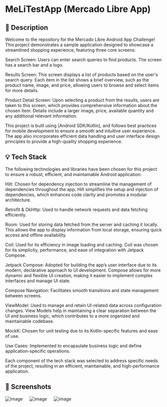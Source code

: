 # MeLiTestApp (Mercado Libre App)

<!--- Replace <OWNER> with your Github Username and <REPOSITORY> with the name of your repository. -->
<!--- You can find both of these in the url bar when you open your repository in github. -->
<!--![Workflow result](https://github.com/Zhuinden/android-dev-challenge-compose-design/workflows/Check/badge.svg)-->


## :scroll: Description

Welcome to the repository for the Mercado Libre Android App Challenge! This project demonstrates a sample application designed to showcase a streamlined shopping experience, featuring three core screens:

Search Screen: Users can enter search queries to find products. The screen has a search bar and a logo.

Results Screen: This screen displays a list of products based on the user's search query. Each item in the list shows a brief overview, such as the product name, image, and price, allowing users to browse and select items for more details.

Product Detail Screen: Upon selecting a product from the results, users are taken to this screen, which provides comprehensive information about the chosen item. Details include a larger image, price, available quantity and any additional relevant information.

This project is built using [Android SDK/Kotlin], and follows best practices for mobile development to ensure a smooth and intuitive user experience. The app also incorporates efficient data handling and user interface design principles to provide a high-quality shopping experience.


## :bulb: Tech Stack

The following technologies and libraries have been chosen for this project to ensure a robust, efficient, and maintainable Android application:

Hilt: Chosen for dependency injection to streamline the management of dependencies throughout the app. Hilt simplifies the setup and injection of dependencies, which enhances code clarity and promotes a modular architecture.

Retrofit & OkHttp: Used to handle network requests and data fetching efficiently. 

Room: Used for storing data fetched from the server and caching it locally. This allows the app to display information from local storage, ensuring quick access and offline availability.

Coil: Used for its efficiency in image loading and caching. Coil was chosen for its simplicity, performance, and ease of integration with Jetpack Compose.

Jetpack Compose: Adopted for building the app’s user interface due to its modern, declarative approach to UI development. Compose allows for more dynamic and flexible UI creation, making it easier to implement complex interfaces and manage UI state.

Compose Navigation: Facilitates smooth transitions and state management between screens.

ViewModel: Used to manage and retain UI-related data across configuration changes. View Models help in maintaining a clear separation between the UI and business logic, which contributes to a more organized and maintainable codebase.

MockK: Chosen for unit testing due to its Kotlin-specific features and ease of use.

Use Cases: Implemented to encapsulate business logic and define application-specific operations.

Each component of the tech stack was selected to address specific needs of the project, resulting in an efficient, maintainable, and high-performance application.

## :camera_flash: Screenshots

![image](https://github.com/user-attachments/assets/f44b1198-1731-410e-825c-f840329bdf86) &emsp; ![image](https://github.com/user-attachments/assets/1a6f2289-6b4c-43e3-ae33-953822d53ccc) &emsp; ![image](https://github.com/user-attachments/assets/14a73f28-ae46-4a10-8fcb-056fec656045)

